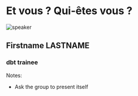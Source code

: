 <!-- .slide: class="speaker-slide" -->

# Et vous ? Qui-êtes vous ?

![speaker](./assets/images/dbt.png)

<h2>Firstname <span>LASTNAME</span></h2>

### dbt trainee
<!-- .element: class="icon-rule icon-first" -->

Notes:
- Ask the group to present itself
